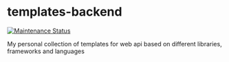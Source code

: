 # templates-backend

[![Maintenance Status][status-image]][status-url]

My personal collection of templates for web api based on different libraries, frameworks and languages

[status-url]: https://github.com/vikian050194/templates-backend/pulse
[status-image]: https://img.shields.io/github/last-commit/vikian050194/templates-backend.svg